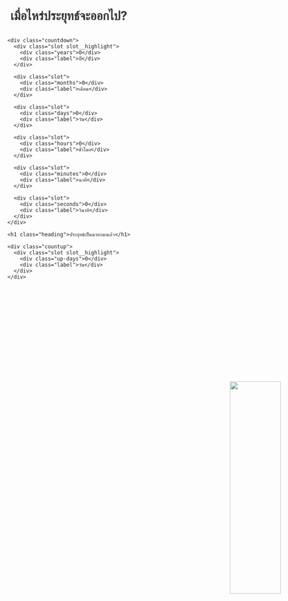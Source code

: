 <html lang="en">

<head>
  <meta charset="UTF-8" />
  <meta name="viewport" content="width=device-width, initial-scale=1.0" />
  <meta http-equiv="X-UA-Compatible" content="ie=edge" />

  <!-- Primary Meta Tags -->
  <title>เมื่อไหร่ประยุทธ์จะออกไป?</title>
  <meta name="title" content="เมื่อไหร่ประยุทธ์จะออกไป?" />
  <meta name="description" content="นับเวลาถอยหลังถึงวันที่พลเอกประยุทธ์ จันทร์โอชา จะหมดวาระการเป็นนายกรัฐมนตรี" />

  <!-- Open Graph / Facebook -->
  <meta property="og:type" content="website" />
  <meta property="og:url" content="https://howlonguntilprayuthleaves.com" />
  <meta property="og:title" content="เมื่อไหร่ประยุทธ์จะออกไป?" />
  <meta property="og:description"
    content="นับเวลาถอยหลังถึงวันที่พลเอกประยุทธ์ จันทร์โอชา จะหมดวาระการเป็นนายกรัฐมนตรี" />
  <meta property="og:image" content="/https://raw.githubusercontent.com/phoomparin/howlonguntilprayuthleaves.com/master/prayuth.jpg" />

  <!-- Twitter -->
  <meta property="twitter:card" content="summary_large_image" />
  <meta property="twitter:url" content="https://du6pey.github.io/howlonguntilprayuthleaves." />
  <meta property="twitter:title" content="เมื่อไหร่ประยุทธ์จะออกไป?" />
  <meta property="twitter:description"
    content="นับเวลาถอยหลังถึงวันที่พลเอกประยุทธ์ จันทร์โอชา จะหมดวาระการเป็นนายกรัฐมนตรี" />
  <meta property="twitter:image" content="/https://raw.githubusercontent.com/phoomparin/howlonguntilprayuthleaves.com/master/prayuth.jpg" />

  <link href="https://fonts.googleapis.com/css?family=Chonburi&display=swap" rel="stylesheet" />

  <style>
    body {
      margin: 0;
      font-family: 'Chonburi', 'Sukhumvit', -apple-system, BlinkMacSystemFont,
        'Segoe UI', Roboto, Oxygen, Ubuntu, Cantarell, 'Open Sans',
        'Helvetica Neue', 'Tahoma', sans-serif;
    }

    * {
      box-sizing: border-box;
    }

    .heading a {
      color: inherit;
      text-decoration: none;
    }

    .heading {
      color: #333;
      text-align: center;
    }

    .container {
      display: flex;
      flex-direction: column;
      align-items: center;
      justify-content: center;
      min-height: 100vh;
      padding: 1em;
    }

    .countdown {
      display: grid;
      grid-template-columns: repeat(6, 1fr);

      grid-gap: 25px;

      align-items: center;
      justify-content: center;

      margin: 30px 0;
    }

    .slot {
      transition: all 1px ease-in-out;
      text-align: center;
      cursor: pointer;

      color: #222;

      -webkit-tap-highlight-color: rgba(255, 255, 255, 0.2);
    }

    .slot.slot.slot__highlight .label {
      color: #eee;
    }

    .slot.slot__highlight {
      background: #3b5171;
      padding: 1em 1.8em;
      color: white;
      box-shadow: 0px 3px 8px rgba(59, 81, 113, 0.3);
    }

    .slot :first-child {
      font-size: 4.5em;
      font-weight: bold;
    }

    .slot .label {
      font-size: 1.5em;
      margin-top: 15px;

      color: #333;
    }

    .i-love-prayuth {
      position: fixed;
      bottom: 0;
      right: 0;
      width: 35%;
      margin-bottom: -10px;
    }
    @media (max-width: 830px) {
      .countdown {
        grid-template-columns: repeat(3, 1fr);
      }

      .slot :first-child {
        font-size: 3.5em;
      }

      .heading {
        font-size: 1.8em;
      }
      .i-love-prayuth {
        position: relative;
        margin-top: 50px;
        width: 100%;
      }
    }

    @media (max-width: 300px) {
      .countdown {
        grid-template-columns: repeat(2, 1fr);
      }

      .slot :first-child {
        font-size: 2em;
      }

      .heading {
        font-size: 1.2em;
      }
    }

    .countup {
      margin-top: 25px;
    }
  </style>
</head>

<body>
  <div class="container">
    <h1 class="heading">
      <a href="https://du6pey.github.io/howlonguntilprayuthleaves./">เมื่อไหร่ประยุทธ์จะออกไป?</a>
    </h1>

    <div class="countdown">
      <div class="slot slot__highlight">
        <div class="years">0</div>
        <div class="label">ปี</div>
      </div>

      <div class="slot">
        <div class="months">0</div>
        <div class="label">เดือน</div>
      </div>

      <div class="slot">
        <div class="days">0</div>
        <div class="label">วัน</div>
      </div>

      <div class="slot">
        <div class="hours">0</div>
        <div class="label">ชั่วโมง</div>
      </div>

      <div class="slot">
        <div class="minutes">0</div>
        <div class="label">นาที</div>
      </div>

      <div class="slot">
        <div class="seconds">0</div>
        <div class="label">วินาที</div>
      </div>
    </div>

    <h1 class="heading">ประยุทธ์เป็นนายกมาแล้ว</h1>

    <div class="countup">
      <div class="slot slot__highlight">
        <div class="up-days">0</div>
        <div class="label">วัน</div>
      </div>
    </div>
  </div>
  <img class="i-love-prayuth" src="https://raw.githubusercontent.com/phoomparin/howlonguntilprayuthleaves.com/master/prayuth_song.png">
  <script>
    const yearsEl = document.querySelector('.years')
    const monthsEl = document.querySelector('.months')
    const daysEl = document.querySelector('.days')
    const hoursEl = document.querySelector('.hours')
    const minutesEl = document.querySelector('.minutes')
    const secondsEl = document.querySelector('.seconds')

    const upDaysEl = document.querySelector('.up-days')

    // First day of the NCPO coup: 22 พฤษภาคม 2557 เวลา 16:30 น.
    const coupDate = new Date('05/22/2014 16:30:00 UTC+0700')
    const leaveDate = new Date('2023-05-06')

    let timer

    function countdown() {
      const currentDate = Date.now()

      // difference of dates
      const difference = leaveDate - currentDate

      // if difference is negative than it's pass the target date
      if (difference < 0) {
        clearInterval(timer)

        return
      }

      const _second = 1000
      const _minute = _second * 60
      const _hour = _minute * 60
      const _day = _hour * 24
      const _month = _day * 30
      const _year = _month * 12

      // calculate dates
      let years = Math.floor(difference / _year)
      let months = Math.floor((difference % _year) / _month)
      let days = Math.floor((difference % _month) / _day)
      let hours = Math.floor((difference % _day) / _hour)
      let minutes = Math.floor((difference % _hour) / _minute)
      let seconds = Math.floor((difference % _minute) / _second)

      // fix dates so that it will show two digets
      days = String(days).length >= 2 ? days : '0' + days
      hours = String(hours).length >= 2 ? hours : '0' + hours
      minutes = String(minutes).length >= 2 ? minutes : '0' + minutes
      seconds = String(seconds).length >= 2 ? seconds : '0' + seconds

      yearsEl.innerHTML = years
      monthsEl.innerHTML = months
      daysEl.innerHTML = days
      hoursEl.innerHTML = hours
      minutesEl.innerHTML = minutes
      secondsEl.innerHTML = seconds

      const beenPrimeMinisterForDays = Math.ceil(
        (currentDate - coupDate) / 1000 / 60 / 60 / 24
      )

      upDaysEl.innerHTML = beenPrimeMinisterForDays
    }

    timer = setInterval(countdown, 1000)
  </script>
</body>

</html>
